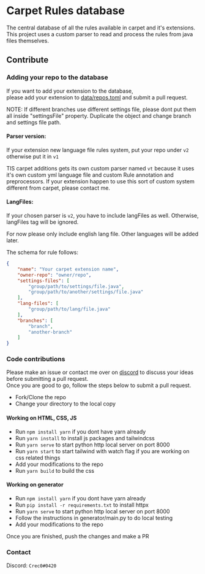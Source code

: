 # Carpet Rules database

The central database of all the rules available in carpet and it's extensions.  
This project uses a custom parser to read and process the rules from java files themselves.  

## Contribute

### Adding your repo to the database

If you want to add your extension to the database,  
please add your extension to [data/repos.toml](data/repos.toml) and submit a pull request.

NOTE: If different branches use different settings file, please dont put them all inside "settingsFile" property. Duplicate the object and change branch and settings file path.

#### Parser version:

If your extension new language file rules system, put your repo under `v2`
otherwise put it in `v1`


TIS carpet additions gets its own custom parser named `vt` because it uses it's own custom yml language file and custom Rule annotation and preprocessors.
If your extension happen to use this sort of custom system different from carpet, please contact me.

#### LangFiles:

If your chosen parser is `v2`, you have to include langFiles as well.
Otherwise, langFiles tag will be ignored.


For now please only include english lang file. Other languages will be added later.


The schema for rule follows:
```json
{
    "name": "Your carpet extension name",
    "owner-repo": "owner/repo",
    "settings-files": [
        "group/path/to/settings/file.java",
        "group/path/to/another/settings/file.java"
    ],
    "lang-files": [
        "group/path/to/lang/file.java"
    ],
    "branches": [
        "branch",
        "another-branch"
    ]
}
```

### Code contributions

Please make an issue or contact me over on [discord](#contact) to discuss your ideas before submitting a pull request.  
Once you are good to go, follow the steps below to submit a pull request.

- Fork/Clone the repo
- Change your directory to the local copy

#### Working on HTML, CSS, JS

- Run `npm install yarn` if you dont have yarn already
- Run `yarn install` to install js packages and tailwindcss
- Run `yarn serve` to start python http local server on port 8000
- Run `yarn start` to start tailwind with watch flag if you are working on css related things
- Add your modifications to the repo
- Run `yarn build` to build the css

#### Working on generator

- Run `npm install yarn` if you dont have yarn already
- Run `pip install -r requirements.txt` to install httpx
- Run `yarn serve` to start python http local server on port 8000
- Follow the instructions in generator/main.py to do local testing
- Add your modifications to the repo

Once you are finished, push the changes and make a PR

### Contact

Discord: `Crec0#0420`

